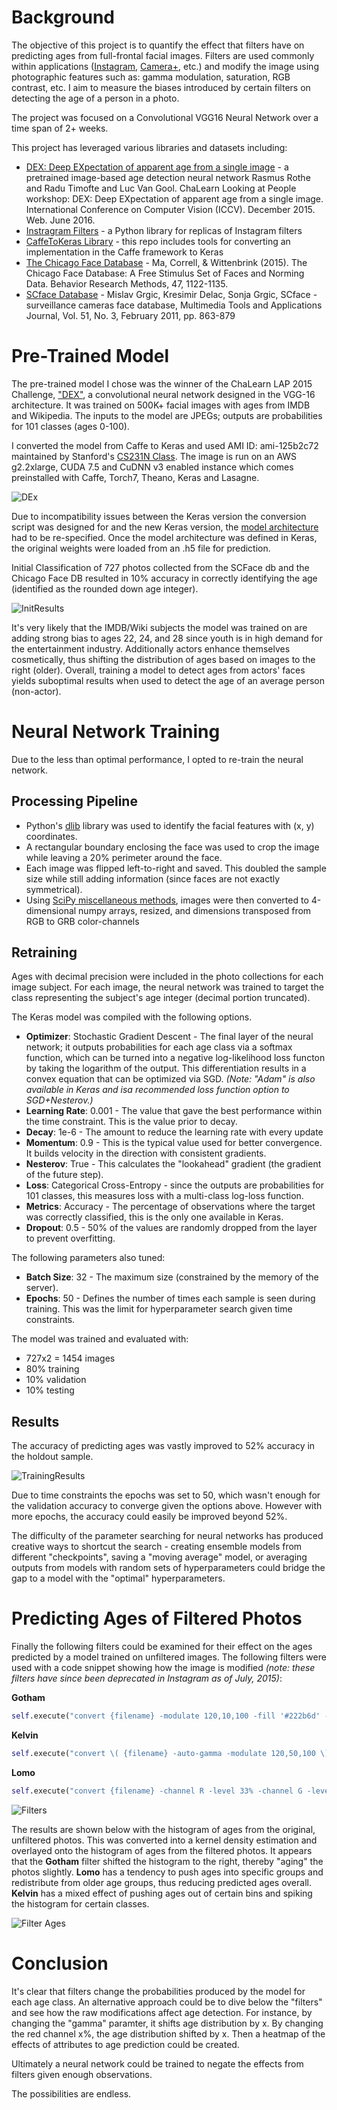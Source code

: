 # Background
The objective of this project is to quantify the effect that filters have on predicting ages from full-frontal facial images. Filters are used commonly within applications ([Instagram](https://www.instagram.com), [Camera+](http://campl.us/), etc.) and modify the image using photographic features such as: gamma modulation, saturation, RGB contrast, etc. I aim to measure the biases introduced by certain filters on detecting the age of a person in a photo.

The project was focused on a Convolutional VGG16 Neural Network over a time span of 2+ weeks.

This project has leveraged various libraries and datasets including: 
- [DEX: Deep EXpectation of apparent age from a single image](https://data.vision.ee.ethz.ch/cvl/rrothe/imdb-wiki/) - a pretrained image-based age detection neural network
Rasmus Rothe and Radu Timofte and Luc Van Gool. ChaLearn Looking at People workshop: DEX: Deep EXpectation of apparent age from a single image. International Conference on Computer Vision (ICCV). December 2015. Web. June 2016.
- [Instragram Filters](https://github.com/acoomans/instagram-filters) - a Python library for replicas of Instagram filters
- [CaffeToKeras Library](https://github.com/MarcBS/keras) - this repo includes tools for converting an implementation in the Caffe framework to Keras
- [The Chicago Face Database](http://chicagofaces.org/) - Ma, Correll, & Wittenbrink (2015). The Chicago Face Database: A Free Stimulus Set of Faces and Norming Data. Behavior Research Methods, 47, 1122-1135.
- [SCface Database](http://www.scface.org/) - Mislav Grgic, Kresimir Delac, Sonja Grgic, SCface - surveillance cameras face database,
Multimedia Tools and Applications Journal, Vol. 51, No. 3, February 2011, pp. 863-879

# Pre-Trained Model
The pre-trained model I chose was the winner of the ChaLearn LAP 2015 Challenge, ["DEX"](https://data.vision.ee.ethz.ch/cvl/rrothe/imdb-wiki/), a convolutional neural network designed in the VGG-16 architecture. It was trained on 500K+ facial images with ages from IMDB and Wikipedia. The inputs to the model are JPEGs; outputs are probabilities for 101 classes (ages 0-100). 

I converted the model from Caffe to Keras and used AMI ID: ami-125b2c72 maintained by Stanford's [CS231N Class](http://cs231n.github.io/aws-tutorial/). The image is run on an AWS g2.2xlarge, CUDA 7.5 and CuDNN v3 enabled instance which comes preinstalled with Caffe, Torch7, Theano, Keras and Lasagne.

![DEx](/img/DEx_Img.png "DEx Architecture")

Due to incompatibility issues between the Keras version the conversion script was designed for and the new Keras version, the [model architecture](/LAP_Age/LAP_AgeModels.py) had to be re-specified. Once the model architecture was defined in Keras, the original weights were loaded from an .h5 file for prediction.

Initial Classification of 727 photos collected from the SCFace db and the Chicago Face DB resulted in 10% accuracy in correctly identifying the age (identified as the rounded down age integer).

![InitResults](/img/InitResults.png "Initial Results")

It's very likely that the IMDB/Wiki subjects the model was trained on are adding strong bias to ages 22, 24, and 28 since youth is in high demand for the entertainment industry. Additionally actors enhance themselves cosmetically, thus shifting the distribution of ages based on images to the right (older). Overall, training a model to detect ages from actors' faces yields suboptimal results when used to detect the age of an average person (non-actor).

# Neural Network Training
Due to the less than optimal performance, I opted to re-train the neural network.

## Processing Pipeline
- Python's [dlib](http://dlib.net/python/) library was used to identify the facial features with (x, y) coordinates.
- A rectangular boundary enclosing the face was used to crop the image while leaving a 20% perimeter around the face.
- Each image was flipped left-to-right and saved. This doubled the sample size while still adding information (since faces are not exactly symmetrical).
- Using [SciPy miscellaneous methods](http://docs.scipy.org/doc/scipy/reference/misc.html), images were then converted to 4-dimensional numpy arrays, resized, and dimensions transposed from RGB to GRB color-channels

## Retraining
Ages with decimal precision were included in the photo collections for each image subject. For each image, the neural network was trained to target the class representing the subject's age integer (decimal portion truncated). 

The Keras model was compiled with the following options. 
- **Optimizer**: Stochastic Gradient Descent - The final layer of the neural network; it outputs probabilities for each age class via a softmax function, which can be turned into a negative log-likelihood loss functon by taking the logarithm of the output. This differentiation results in a convex equation that can be optimized via SGD. *(Note: "Adam" is also available in Keras and isa recommended loss function option to SGD+Nesterov.)*
- **Learning Rate**: 0.001 -  The value that gave the best performance within the time constraint. This is the value prior to decay.
- **Decay**: 1e-6 - The amount to reduce the learning rate with every update
- **Momentum**: 0.9 - This is the typical value used for better convergence. It builds velocity in the direction with consistent gradients. 
- **Nesterov**: True - This calculates the "lookahead" gradient (the gradient of the future step).
- **Loss**: Categorical Cross-Entropy - since the outputs are probabilities for 101 classes, this measures loss with a multi-class log-loss function. 
- **Metrics**: Accuracy - The percentage of observations where the target was correctly classified, this is the only one available in Keras.
- **Dropout**: 0.5 - 50% of the values are randomly dropped from the layer to prevent overfitting.

The following parameters also tuned: 
- **Batch Size**: 32 - The maximum size (constrained by the memory of the server).
- **Epochs**: 50 - Defines the number of times each sample is seen during training. This was the limit for hyperparameter search given time constraints.

The model was trained and evaluated with:
- 727x2 = 1454 images
- 80% training
- 10% validation
- 10% testing

## Results
The accuracy of predicting ages was vastly improved to 52% accuracy in the holdout sample.

![TrainingResults](/img/TrainingResults.png "Training Results")

Due to time constraints the epochs was set to 50, which wasn't enough for the validation accuracy to converge given the options above. However with more epochs, the accuracy could easily be improved beyond 52%. 

The difficulty of the parameter searching for neural networks has produced creative ways to shortcut the search - creating ensemble models from different "checkpoints", saving a "moving average" model, or averaging outputs from models with random sets of hyperparameters could bridge the gap to a model with the "optimal" hyperparameters. 

# Predicting Ages of Filtered Photos
Finally the following filters could be examined for their effect on the ages predicted by a model trained on unfiltered images. The following filters were used with a code snippet showing how the image is modified *(note: these filters have since been deprecated in Instagram as of July, 2015)*:

**Gotham**
```python
self.execute("convert {filename} -modulate 120,10,100 -fill '#222b6d' -colorize 20 -gamma 0.5 -contrast -contrast {filename}")
```
**Kelvin**
```python
self.execute("convert \( {filename} -auto-gamma -modulate 120,50,100 \) \( -size {width}x{height} -fill 'rgba(255,153,0,0.5)' -draw 'rectangle 0,0 {width},{height}' \) -compose multiply {filename}");
```
**Lomo**
```python
self.execute("convert {filename} -channel R -level 33% -channel G -level 33% {filename}")
```
![Filters](/img/Filters.png "Filters")

The results are shown below with the histogram of ages from the original, unfiltered photos. This was converted into a kernel density estimation and overlayed onto the histogram of ages from the filtered photos. It appears that the **Gotham** filter shifted the histogram to the right, thereby "aging" the photos slightly. **Lomo** has a tendency to push ages into specific groups and redistribute from older age groups, thus reducing predicted ages overall. **Kelvin** has a mixed effect of pushing ages out of certain bins and spiking the histogram for certain classes. 

![Filter Ages](/img/FilterAges.png "FilterAges")

# Conclusion
It's clear that filters change the probabilities produced by the model for each age class. An alternative approach could be to dive below the "filters" and see how the raw modifications affect age detection. For instance, by changing the "gamma" paramter, it shifts age distribution by x. By changing the red channel x%, the age distribution shifted by x. Then a heatmap of the effects of attributes to age prediction could be created.

Ultimately a neural network could be trained to negate the effects from filters given enough observations. 

The possibilities are endless.
